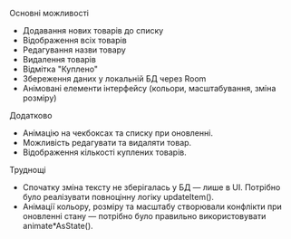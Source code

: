 Основні можливості

* Додавання нових товарів до списку
* Відображення всіх товарів
* Редагування назви товару
* Видалення товарів
* Відмітка "Куплено"
* Збереження даних у локальній БД через Room
* Анімовані елементи інтерфейсу (кольори, масштабування, зміна розміру)
  
Додатково

* Анімацію на чекбоксах та списку при оновленні.
* Можливість редагувати та видаляти товар.
* Відображення кількості куплених товарів.

Труднощі

* Спочатку зміна тексту не зберігалась у БД — лише в UI. Потрібно було реалізувати повноцінну логіку updateItem().
* Анімації кольору, розміру та масштабу створювали конфлікти при оновленні стану — потрібно було правильно використовувати animate*AsState().
